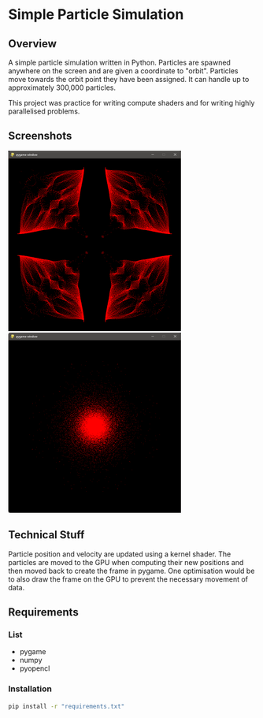 # Simple Particle Simulation

## Overview

A simple particle simulation written in Python. Particles are spawned anywhere on the screen and are given a coordinate to "orbit". Particles move towards the orbit point they have been assigned. It can handle up to approximately 300,000 particles.

This project was practice for writing compute shaders and for writing highly parallelised problems.

## Screenshots

<img src="/Screenshots/1.png" style="zoom:50%;"/><img src="/Screenshots/2.png" style="zoom:50%;"/>

## Technical Stuff

Particle position and velocity are updated using a kernel shader. The particles are moved to the GPU when computing their new positions and then moved back to create the frame in pygame. One optimisation would be to also draw the frame on the GPU to prevent the necessary movement of data.

## Requirements

### List

- pygame
- numpy
- pyopencl

### Installation

```cmd
pip install -r "requirements.txt"
```

 